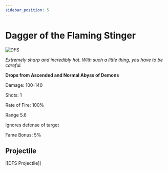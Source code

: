 ```yaml
---
sidebar_position: 5
---
```


# Dagger of the Flaming Stinger

![DFS](http://i.imgur.com/ZH4khaC.png)

<i>Extremely sharp and incredibly hot. With such a little thing, you have to be careful.</i>

**Drops from Ascended and Normal Abyss of Demons**

Damage: 100-140

Shots: 1

Rate of Fire: 100%

Range 5.6

Ignores defense of target

Fame Bonus: 5%

## Projectile

![DFS Projectile](

